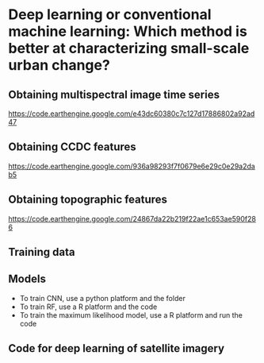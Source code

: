# Deep learning or conventional machine learning: Which method is better at characterizing small-scale urban change?


## Obtaining multispectral image time series
https://code.earthengine.google.com/e43dc60380c7c127d17886802a92ad47

## Obtaining CCDC features
https://code.earthengine.google.com/936a98293f7f0679e6e29c0e29a2dab5

## Obtaining topographic features
https://code.earthengine.google.com/24867da22b219f22ae1c653ae590f286

## Training data

## Models

- To train CNN, use a python platform and the folder 
- To train RF, use a R platform and the code
- To train the maximum likelihood model, use a R platform and run the code

## Code for deep learning of satellite imagery
